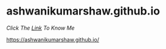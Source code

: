 # ashwanikumarshaw.github.io

_Click The <a href="https://ashwanikumarshaw.github.io/">Link<a> To Know Me_

https://ashwanikumarshaw.github.io/
